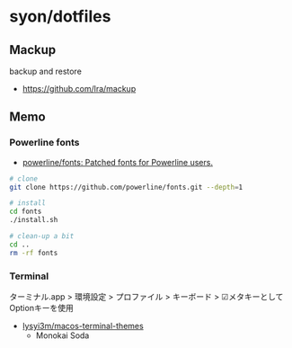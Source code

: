 # syon/dotfiles

## Mackup

backup and restore

- https://github.com/lra/mackup

## Memo

### Powerline fonts

- [powerline/fonts: Patched fonts for Powerline users.](https://github.com/powerline/fonts)

```sh
# clone
git clone https://github.com/powerline/fonts.git --depth=1

# install
cd fonts
./install.sh

# clean-up a bit
cd ..
rm -rf fonts
```

### Terminal

ターミナル.app > 環境設定 > プロファイル > キーボード > ☑メタキーとしてOptionキーを使用

- [lysyi3m/macos-terminal-themes](https://github.com/lysyi3m/macos-terminal-themes)
  - Monokai Soda
